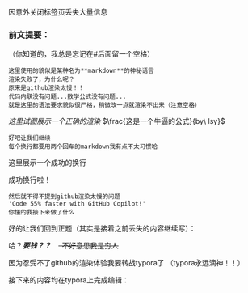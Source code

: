 因意外关闭标签页丢失大量信息

### 前文提要：
（你知道的，我总是忘记在#后面留一个空格）
```
这里使用的貌似是某种名为**markdown**的神秘语言
渲染失败了，为什么呢？
原来是github渲染太慢！！
代码内联没有问题...数学公式没有问题...
就是这里的语法要求貌似很严格，稍微改一点就渲染不出来（注意空格）
```
$这里试图展示一个正确的渲染$
$\frac{这是一个牛逼的公式}{by\ lsy}$
```
好吧让我们继续
每个换行都要用两个回车的markdown我有点不太习惯哈
```
这里展示一个成功的换行

成功换行啦！
```
然后就不得不提到github渲染太慢的问题
'Code 55% faster with GitHub Copilot!'
你懂的我接下来做了什么
```

好的让我们回到正题（其实是接着之前丢失的内容继续写）：

哈？***要钱？？*** &ensp;  ~~&ensp;不好意思我是穷人~~

因为忍受不了github的渲染体验我要转战typora了 （typora永远滴神！！）

接下来的内容均在typora上完成编辑：

